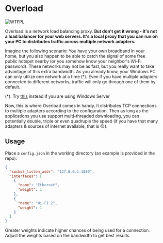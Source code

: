 # Overload

![WTFPL](http://www.wtfpl.net/wp-content/uploads/2012/12/wtfpl-badge-2.png)  
  
Overload is a network load balancing proxy. **But don't get it wrong - it's not a load balancer for your web servers. It's a local proxy that you can run on your PC to distributes traffic across multiple network adapters.**  
  
Imagine the following scenario: You have your own broadband in your home, but you also happen to be able to catch the signal of some free public hotspot nearby (or you somehow know your neighbor's Wi-Fi password). These networks may not be as fast, but you really want to take advantage of this extra bandwidth. As you already know, your Windows PC can only utilize one network at a time (*). Even if you have multiple adapters connected to different networks, traffic will only go through one of them by default.  
  
(*): Try [this](https://docs.microsoft.com/en-us/windows-server/networking/technologies/network-load-balancing) instead if you are using Windows Server  
  
Now, this is where Overload comes in handy. It distributes TCP connections to multiple adapters according to the configuration. Then as long as the applications you use support multi-threaded downloading, you can potentially double, triple or even quadruple the speed (if you have that many adapters & sources of internet available, that is 😜).  
  
## Usage  
  
Place a `config.json` in the working directory (an example is provided in the repo):  
  
```json  
{
  "socks5_listen_addr": "127.0.0.1:1080",
  "interfaces": [
    {
      "name": "Ethernet",
      "weight": 1
    },
    {
      "name": "Wi-Fi 2",
      "weight": 1
    }
  ]
}
```  
  
Greater weights indicate higher chances of being used for a connection. Adjust the weights based on the bandwidth to get best results.